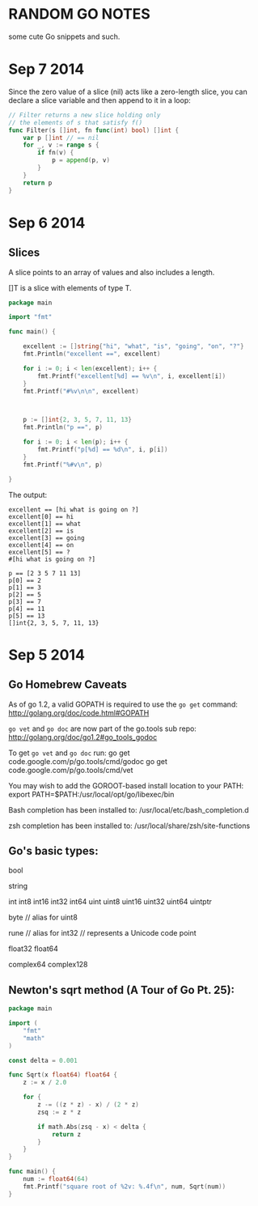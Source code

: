 RANDOM GO NOTES
===============

some cute Go snippets and such.


Sep 7 2014
==========

Since the zero value of a slice (nil) acts like a zero-length slice, you can
declare a slice variable and then append to it in a loop:

```go
// Filter returns a new slice holding only
// the elements of s that satisfy f()
func Filter(s []int, fn func(int) bool) []int {
    var p []int // == nil
    for _, v := range s {
        if fn(v) {
            p = append(p, v)
        }
    }
    return p
}
```


Sep 6 2014
==========

Slices
------

A slice points to an array of values and also includes a length.

[]T is a slice with elements of type T.

```go
package main

import "fmt"

func main() {

    excellent := []string{"hi", "what", "is", "going", "on", "?"}
    fmt.Println("excellent ==", excellent)

    for i := 0; i < len(excellent); i++ {
        fmt.Printf("excellent[%d] == %v\n", i, excellent[i])
    }
    fmt.Printf("#%v\n\n", excellent)



    p := []int{2, 3, 5, 7, 11, 13}
    fmt.Println("p ==", p)

    for i := 0; i < len(p); i++ {
        fmt.Printf("p[%d] == %d\n", i, p[i])
    }
    fmt.Printf("%#v\n", p)

}
```

The output:

```
excellent == [hi what is going on ?]
excellent[0] == hi
excellent[1] == what
excellent[2] == is
excellent[3] == going
excellent[4] == on
excellent[5] == ?
#[hi what is going on ?]

p == [2 3 5 7 11 13]
p[0] == 2
p[1] == 3
p[2] == 5
p[3] == 7
p[4] == 11
p[5] == 13
[]int{2, 3, 5, 7, 11, 13}
```


Sep 5 2014
==========

Go Homebrew Caveats
-------------------

As of go 1.2, a valid GOPATH is required to use the `go get` command:
  http://golang.org/doc/code.html#GOPATH

`go vet` and `go doc` are now part of the go.tools sub repo:
  http://golang.org/doc/go1.2#go_tools_godoc

To get `go vet` and `go doc` run:
  go get code.google.com/p/go.tools/cmd/godoc
  go get code.google.com/p/go.tools/cmd/vet

You may wish to add the GOROOT-based install location to your PATH:
  export PATH=$PATH:/usr/local/opt/go/libexec/bin

Bash completion has been installed to:
  /usr/local/etc/bash_completion.d

zsh completion has been installed to:
  /usr/local/share/zsh/site-functions


Go's basic types:
-----------------

bool

string

int  int8  int16  int32  int64
uint uint8 uint16 uint32 uint64 uintptr

byte // alias for uint8

rune // alias for int32
     // represents a Unicode code point

float32 float64

complex64 complex128


Newton's sqrt method (A Tour of Go Pt. 25):
-------------------------------------------------------

```go
package main

import (
    "fmt"
    "math"
)

const delta = 0.001

func Sqrt(x float64) float64 {
    z := x / 2.0

    for {
        z -= ((z * z) - x) / (2 * z)
        zsq := z * z

        if math.Abs(zsq - x) < delta {
            return z
        }
    }
}

func main() {
    num := float64(64)
    fmt.Printf("square root of %2v: %.4f\n", num, Sqrt(num))
}
```
